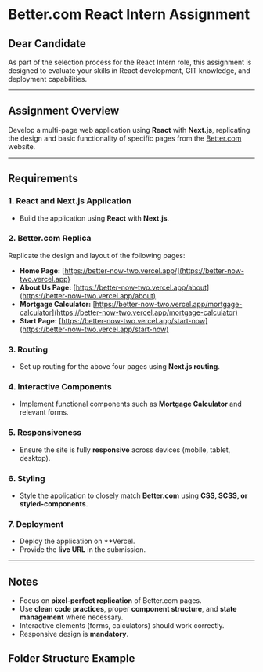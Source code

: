 # Better.com React Intern Assignment

## Dear Candidate

As part of the selection process for the React Intern role, this assignment is designed to evaluate your skills in React development, GIT knowledge, and deployment capabilities.

---

## Assignment Overview

Develop a multi-page web application using **React** with **Next.js**, replicating the design and basic functionality of specific pages from the [Better.com](https://better.com) website.

---

## Requirements

### 1. React and Next.js Application
- Build the application using **React** with **Next.js**.

### 2. Better.com Replica
Replicate the design and layout of the following pages:
- **Home Page:** [https://better-now-two.vercel.app/](https://better-now-two.vercel.app)
- **About Us Page:** [https://better-now-two.vercel.app/about](https://better-now-two.vercel.app/about)
- **Mortgage Calculator:** [https://better-now-two.vercel.app/mortgage-calculator](https://better-now-two.vercel.app/mortgage-calculator)
- **Start Page:** [https://better-now-two.vercel.app/start-now](https://better-now-two.vercel.app/start-now)

### 3. Routing
- Set up routing for the above four pages using **Next.js routing**.

### 4. Interactive Components
- Implement functional components such as **Mortgage Calculator** and relevant forms.

### 5. Responsiveness
- Ensure the site is fully **responsive** across devices (mobile, tablet, desktop).

### 6. Styling
- Style the application to closely match **Better.com** using **CSS, SCSS, or styled-components**.

### 7. Deployment
- Deploy the application on **Vercel.
- Provide the **live URL** in the submission.

---

## Notes
- Focus on **pixel-perfect replication** of Better.com pages.
- Use **clean code practices**, proper **component structure**, and **state management** where necessary.
- Interactive elements (forms, calculators) should work correctly.
- Responsive design is **mandatory**.


## Folder Structure Example

